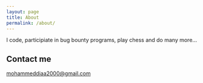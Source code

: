 ```yaml
---
layout: page
title: About
permalink: /about/
---
```


I code, participiate in bug bounty programs, play chess and do many more...

## Contact me

[mohammeddiaa2000@gmail.com](mailto:mohammeddiaa2000@gmail.com)